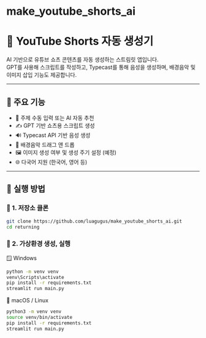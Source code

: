 # make_youtube_shorts_ai

# 🤖 YouTube Shorts 자동 생성기

AI 기반으로 유튜브 쇼츠 콘텐츠를 자동 생성하는 스트림릿 앱입니다.  
GPT를 사용해 스크립트를 작성하고, Typecast를 통해 음성을 생성하며, 배경음악 및 이미지 삽입 기능도 제공합니다.

---

## 🔧 주요 기능

- 🎯 주제 수동 입력 또는 AI 자동 추천
- ✍️ GPT 기반 쇼츠용 스크립트 생성
- 🔊 Typecast API 기반 음성 생성
- 🎵 배경음악 드래그 앤 드롭
- 🖼️ 이미지 생성 여부 및 생성 주기 설정 (예정)
- 🌐 다국어 지원 (한국어, 영어 등)

---

## 🚀 실행 방법

### 📌 1. 저장소 클론
```bash
git clone https://github.com/luagugus/make_youtube_shorts_ai.git
cd returning
```

### 📌 2. 가상환경 생성, 실행

🪟 Windows

```bash
python -m venv venv
venv\Scripts\activate
pip install -r requirements.txt
streamlit run main.py
```

🍎 macOS / Linux

```bash
python3 -m venv venv
source venv/bin/activate
pip install -r requirements.txt
streamlit run main.py
```


